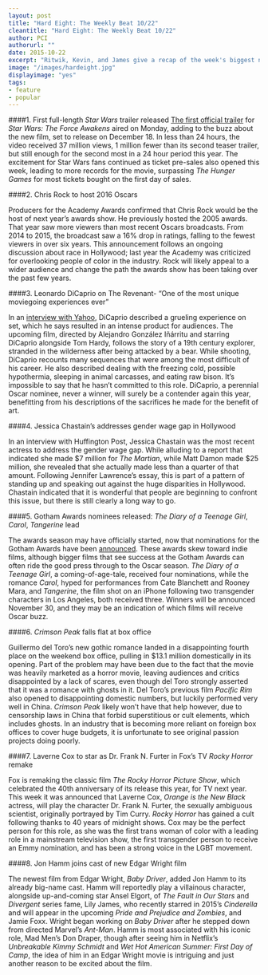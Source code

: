 ```yaml
---
layout: post
title: "Hard Eight: The Weekly Beat 10/22"
cleantitle: "Hard Eight: The Weekly Beat 10/22"
author: PCI
authorurl: ""
date: 2015-10-22
excerpt: "Ritwik, Kevin, and James give a recap of the week's biggest news"
image: "/images/hardeight.jpg"
displayimage: "yes"
tags: 
- feature
- popular
---
```

	
####1. First full-length *Star Wars* trailer released
[The first official trailer](https://www.youtube.com/watch?v=sGbxmsDFVnE) for *Star Wars: The Force Awakens* aired on Monday, adding to the buzz about the new film, set to release on December 18. In less than 24 hours, the video received 37 million views, 1 million fewer than its second teaser trailer, but still enough for the second most in a 24 hour period this year. The excitement for Star Wars fans continued as ticket pre-sales also opened this week, leading to more records for the movie, surpassing *The Hunger Games* for most tickets bought on the first day of sales.


####2. Chris Rock to host 2016 Oscars

Producers for the Academy Awards confirmed that Chris Rock would be the host of next year’s awards show. He previously hosted the 2005 awards. That year saw more viewers than most recent Oscars broadcasts. From 2014 to 2015, the broadcast saw a 16% drop in ratings, falling to the fewest viewers in over six years. This announcement follows an ongoing discussion about race in Hollywood; last year the Academy was criticized for overlooking people of color in the industry. Rock will likely appeal to a wider audience and change the path the awards show has been taking over the past few years.

####3. Leonardo DiCaprio on The Revenant- “One of the most unique moviegoing experiences ever”

In an [interview with Yahoo](https://www.yahoo.com/movies/leonardo-dicaprio-on-fighting-a-1281529422913590.html), DiCaprio described a grueling experience on set, which he says resulted in an intense product for audiences. The upcoming film, directed by Alejandro González Iñárritu and starring DiCaprio alongside Tom Hardy, follows the story of a 19th century explorer, stranded in the wilderness after being attacked by a bear. While shooting, DiCaprio recounts many sequences that were among the most difficult of his career. He also described dealing with the freezing cold, possible hypothermia, sleeping in animal carcasses, and eating raw bison. It’s impossible to say that he hasn’t committed to this role. DiCaprio, a perennial Oscar nominee, never a winner, will surely be a contender again this year, benefitting from his descriptions of the sacrifices he made for the benefit of art.		

####4. Jessica Chastain’s addresses gender wage gap in Hollywood

In an interview with Huffington Post, Jessica Chastain was the most recent actress to address the gender wage gap. While alluding to a report that indicated she made $7 million for *The Martian*, while Matt Damon made $25 million, she revealed that she actually made less than a quarter of that amount. Following Jennifer Lawrence’s essay, this is part of a pattern of standing up and speaking out against the huge disparities in Hollywood. Chastain indicated that it is wonderful that people are beginning to confront this issue, but there is still clearly a long way to go.

####5. Gotham Awards nominees released: *The Diary of a Teenage Girl*, *Carol*, *Tangerine* lead

The awards season may have officially started, now that nominations for the Gotham Awards have been [announced](http://deadline.com/2015/10/gotham-independent-film-awards-nominations-2015-full-list-1201590240/). These awards skew toward indie films, although bigger films that see success at the Gotham Awards can often ride the good press through to the Oscar season. *The Diary of a Teenage Girl*, a coming-of-age-tale, received four nominations, while the romance *Carol*, hyped for performances from Cate Blanchett and Rooney Mara, and *Tangerine*, the film shot on an iPhone following two transgender characters in Los Angeles, both received three. Winners will be announced November 30, and they may be an indication of which films will receive Oscar buzz. 

####6. *Crimson Peak* falls flat at box office

Guillermo del Toro’s new gothic romance landed in a disappointing fourth place on the weekend box office, pulling in $13.1 million domestically in its opening. Part of the problem may have been due to the fact that the movie was heavily marketed as a horror movie, leaving audiences and critics disappointed by a lack of scares, even though del Toro strongly asserted that it was a romance with ghosts in it. Del Toro’s previous film *Pacific Rim* also opened to disappointing domestic numbers, but luckily performed very well in China. *Crimson Peak* likely won’t have that help however, due to censorship laws in China that forbid superstitious or cult elements, which includes ghosts. In an industry that is becoming more reliant on foreign box offices to cover huge budgets, it is unfortunate to see original passion projects doing poorly.

####7. Laverne Cox to star as Dr. Frank N. Furter in Fox’s TV *Rocky Horror* remake

Fox is remaking the classic film *The Rocky Horror Picture Show*, which celebrated the 40th anniversary of its release this year, for TV next year. This week it was announced that Laverne Cox, *Orange is the New Black* actress, will play the character Dr. Frank N. Furter, the sexually ambiguous scientist, originally portrayed by Tim Curry. *Rocky Horror* has gained a cult following thanks to 40 years of midnight shows. Cox may be the perfect person for this role, as she was the first trans woman of color with a leading role in a mainstream television show, the first transgender person to receive an Emmy nomination, and has been a strong voice in the LGBT movement.

####8. Jon Hamm joins cast of new Edgar Wright film

The newest film from Edgar Wright, *Baby Driver*, added Jon Hamm to its already big-name cast. Hamm will reportedly play a villainous character, alongside up-and-coming star Ansel Elgort, of *The Fault in Our Stars* and *Divergent* series fame, Lily James, who recently starred in 2015’s *Cinderella* and will appear in the upcoming *Pride and Prejudice and Zombies*, and Jamie Foxx. Wright began working on *Baby Driver* after he stepped down from directed Marvel’s *Ant-Man*. Hamm is most associated with his iconic role, Mad Men’s Don Draper, though after seeing him in Netflix’s *Unbreakable Kimmy Schmidt* and *Wet Hot American Summer: First Day of Camp*, the idea of him in an Edgar Wright movie is intriguing and just another reason to be excited about the film.







